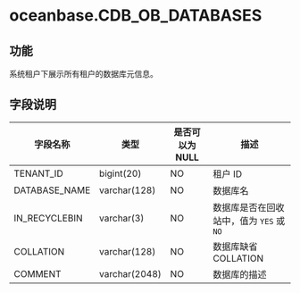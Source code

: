 oceanbase.CDB_OB_DATABASES 
===============================================



功能 
-------------------

系统租户下展示所有租户的数据库元信息。

字段说明 
----------------------



|     字段名称      |      类型       | 是否可以为 NULL |             描述             |
|---------------|---------------|------------|----------------------------|
| TENANT_ID     | bigint(20)    | NO         | 租户 ID                      |
| DATABASE_NAME | varchar(128)  | NO         | 数据库名                       |
| IN_RECYCLEBIN | varchar(3)    | NO         | 数据库是否在回收站中，值为 `YES` 或 `NO` |
| COLLATION     | varchar(128)  | NO         | 数据库缺省 COLLATION            |
| COMMENT       | varchar(2048) | NO         | 数据库的描述                     |


